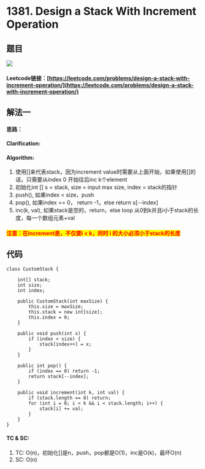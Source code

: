 # 1381. Design a Stack With Increment Operation

## 题目

![](.gitbook/assets/1642195659\(1\).jpg)

#### Leetcode链接：[https://leetcode.com/problems/design-a-stack-with-increment-operation/](https://leetcode.com/problems/design-a-stack-with-increment-operation/)

## 解法一

#### 思路：

#### Clarification:&#x20;

#### Algorithm:&#x20;

1. 使用\[]来代表stack，因为increment value时需要从上面开始，如果使用\[]的话，只需要从index 0 开始往后inc k个element
2. 初始化int \[] s = stack, size = input max size, index = stack的指针
3. push(), 如果index < size，push
4. pop(), 如果index == 0， return -1，else return s\[--index]
5. inc(k, val), 如果stack是空的，return，else loop 从0到k并且i小于stack的长度，每一个数组元素+val

#### <mark style="color:red;">注意：在increment是，不仅要i < k，同时 i 的大小必须小于stack的长度</mark>

## 代码

```
class CustomStack {

    int[] stack;
    int size;
    int index;
    
    public CustomStack(int maxSize) {
        this.size = maxSize;
        this.stack = new int[size];
        this.index = 0;
    }
    
    public void push(int x) {
        if (index < size) {
            stack[index++] = x; 
        }
    }
    
    public int pop() {
        if (index == 0) return -1;
        return stack[--index];
    }
    
    public void increment(int k, int val) {
        if (stack.length == 0) return;
        for (int i = 0; i < k && i < stack.length; i++) {
            stack[i] += val;
        }
    }
}
```

#### TC & SC:&#x20;

1. TC: O(n)，初始化\[]是n，push，pop都是O(1)，inc是O(k)，最坏O(n)
2. SC: O(n)
